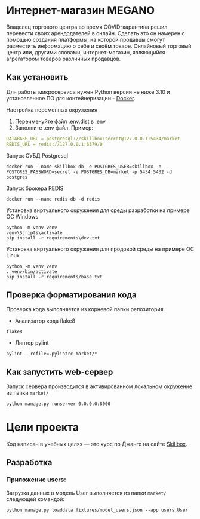 # Интернет-магазин MEGANO
Владелец торгового центра во время COVID-карантина решил перевести своих арендодателей в онлайн. Сделать это он намерен с помощью создания платформы, на которой продавцы смогут разместить информацию о себе и своём товаре. Онлайновый торговый центр или, другими словами, интернет-магазин, являющийся агрегатором товаров различных продавцов.

## Как установить
Для работы микросервиса нужен Python версии не ниже 3.10 и установленное ПО для контейнеризации - [Docker](https://docs.docker.com/engine/install/).    

Настройка переменных окружения  
1. Переименуйте файл .env.dist в .env
2. Заполните .env файл. Пример:  
```yaml
DATABASE_URL = postgresql://skillbox:secret@127.0.0.1:5434/market
REDIS_URL = redis://127.0.0.1:6379/0
```

Запуск СУБД Postgresql
```shell
docker run --name skillbox-db -e POSTGRES_USER=skillbox -e POSTGRES_PASSWORD=secret -e POSTGRES_DB=market -p 5434:5432 -d postgres
```
Запуск брокера REDIS
```shell
docker run --name redis-db -d redis
```
Установка виртуального окружения для среды разработки на примере ОС Windows
```shell
python -m venv venv
venv\Scripts\activate
pip install -r requirements\dev.txt
```
Установка виртуального окружения для продовой среды на примере ОС Linux
```shell
python -m venv venv
. venv/bin/activate
pip install -r requirements/base.txt
```

## Проверка форматирования кода
Проверка кода выполняется из корневой папки репозитория.    
* Анализатор кода flake8  
```shell
flake8
```
* Линтер pylint  
```shell
pylint --rcfile=.pylintrc market/* 
```

## Как запустить web-сервер
Запуск сервера производится в активированном локальном окружение из папки `market/`
```shell
python manage.py runserver 0.0.0.0:8000
```

# Цели проекта

Код написан в учебных целях — это курс по Джанго на сайте [Skillbox](https://go.skillbox.ru/education/course/django-framework).  

## Разработка
### Приложение users:

Загрузка данных в модель User выполняется из папки `market/` следующей командой:

```shell
python manage.py loaddata fixtures/model_users.json --app users.User
```
